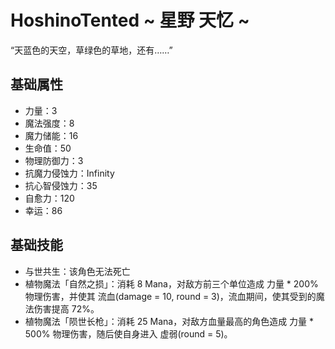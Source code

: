 # HoshinoTented ~ 星野 天忆 ~

“天蓝色的天空，草绿色的草地，还有……”

## 基础属性

* 力量：3
* 魔法强度：8
* 魔力储能：16
* 生命值：50
* 物理防御力：3
* 抗魔力侵蚀力：Infinity
* 抗心智侵蚀力：35
* 自愈力：120
* 幸运：86

## 基础技能

* 与世共生：该角色无法死亡
* 植物魔法「自然之损」：消耗 8 Mana，对敌方前三个单位造成 力量 * 200% 物理伤害，并使其 流血(damage = 10, round = 3)，流血期间，使其受到的魔法伤害提高 72%。
* 植物魔法「陨世长枪」：消耗 25 Mana，对敌方血量最高的角色造成 力量 * 500% 物理伤害，随后使自身进入 虚弱(round = 5)。